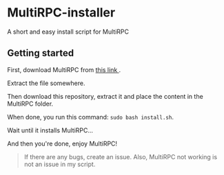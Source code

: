 # MultiRPC-installer
A short and easy install script for MultiRPC

<h2> Getting started </h2>
<p> First, download MultiRPC from <a href="https://github.com/FluxpointDev/MultiRPC/releases/download/V7-beta4/multirpc_v7_linux.tar.gz"> this link </a>. </p>

Extract the file somewhere.

Then download this repository, extract it and place the content in the MultiRPC folder.

When done, you run this command: `sudo bash install.sh`.

Wait until it installs MultiRPC...

And then you're done, enjoy MultiRPC!

> If there are any bugs, create an issue. Also, MultiRPC not working is not an issue in my script.
